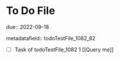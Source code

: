 # To Do File

due:: 2022-09-18

metadatafield:: todoTestFile_1082_82

- [ ] Task of todoTestFile_1082 1 [[Query me]]

